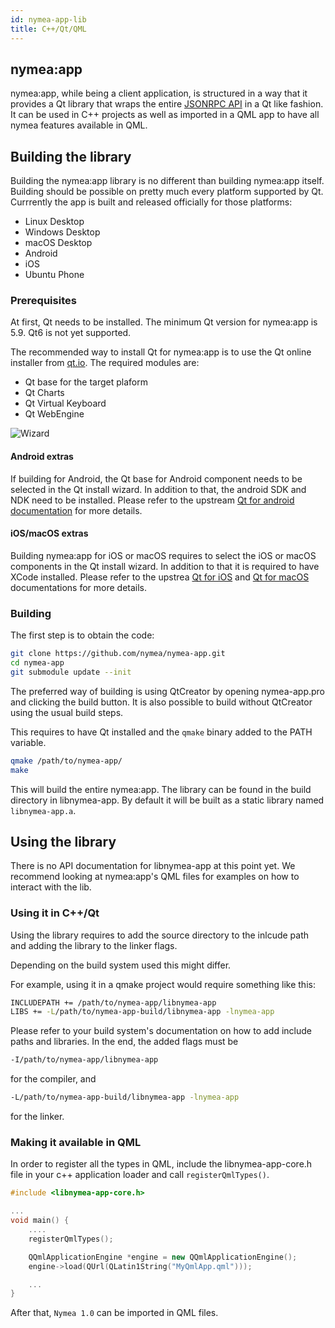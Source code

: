 ```yaml
---
id: nymea-app-lib
title: C++/Qt/QML
---
```


## nymea:app

nymea:app, while being a client application, is structured in a way that it provides a Qt library that wraps the 
entire [JSONRPC API](raw-api) in a Qt like fashion. It can be used in C++ projects as well as imported in a QML app
to have all nymea features available in QML.

## Building the library

Building the nymea:app library is no different than building nymea:app itself. Building should be possible on pretty
much every platform supported by Qt. Currrently the app is built and released officially for those platforms:

* Linux Desktop
* Windows Desktop
* macOS Desktop
* Android
* iOS
* Ubuntu Phone

### Prerequisites

At first, Qt needs to be installed. The minimum Qt version for nymea:app is 5.9. Qt6 is not yet supported.

The recommended way to install Qt for nymea:app is to use the Qt online installer from [qt.io](http://qt.io). The required modules
are:

* Qt base for the target plaform
* Qt Charts
* Qt Virtual Keyboard
* Qt WebEngine

![Wizard](/img/qt-installer-app.png)


#### Android extras

If building for Android, the Qt base for Android component needs to be selected in the Qt install wizard. In addition to that, the android SDK
and NDK need to be installed. Please refer to the upstream [Qt for android documentation](https://doc.qt.io/qt-5/android.html) for more details.

#### iOS/macOS extras

Building nymea:app for iOS or macOS requires to select the iOS or macOS components in the Qt install wizard. In addition to that it is required
to have XCode installed. Please refer to the upstrea [Qt for iOS](https://doc.qt.io/qt-5/ios.html) and [Qt for macOS](https://doc.qt.io/qt-5/macos.html) documentations for more details.

### Building

The first step is to obtain the code:

```bash
git clone https://github.com/nymea/nymea-app.git
cd nymea-app
git submodule update --init
```

The preferred way of building is using QtCreator by opening nymea-app.pro and clicking the build button. It is also possible to build 
without QtCreator using the usual build steps.

This requires to have Qt installed and the `qmake` binary added to the PATH variable.

```bash
qmake /path/to/nymea-app/
make
```

This will build the entire nymea:app. The library can be found in the build directory in libnymea-app. By default it will be built as a static library named
`libnymea-app.a`.

## Using the library

There is no API documentation for libnymea-app at this point yet. We recommend looking at nymea:app's QML files for examples on how to interact with the lib.

### Using it in C++/Qt

Using the library requires to add the source directory to the inlcude path and adding the library to the linker flags.

Depending on the build system used this might differ.

For example, using it in a qmake project would require something like this:

```bash
INCLUDEPATH += /path/to/nymea-app/libnymea-app
LIBS += -L/path/to/nymea-app-build/libnymea-app -lnymea-app
```

Please refer to your build system's documentation on how to add include paths and libraries. In the end, the added flags must be

```bash
-I/path/to/nymea-app/libnymea-app
```
for the compiler, and

```bash
-L/path/to/nymea-app-build/libnymea-app -lnymea-app
```

for the linker.

### Making it available in QML

In order to register all the types in QML, include the libnymea-app-core.h file in your c++ application loader and call `registerQmlTypes()`. 

```c++
#include <libnymea-app-core.h>

...
void main() {
    ....
    registerQmlTypes();

    QQmlApplicationEngine *engine = new QQmlApplicationEngine();
    engine->load(QUrl(QLatin1String("MyQmlApp.qml")));

    ...
}
```

After that, `Nymea 1.0` can be imported in QML files.

